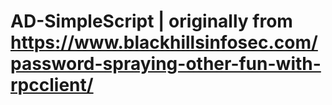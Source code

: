 # AD-SimpleScript | originally from https://www.blackhillsinfosec.com/password-spraying-other-fun-with-rpcclient/
